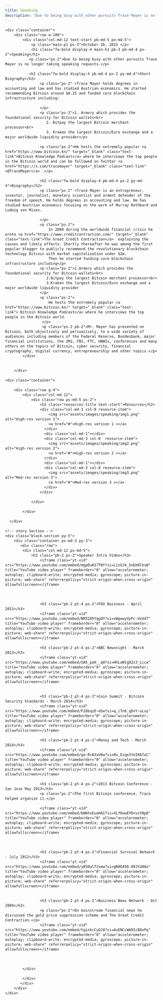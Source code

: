 ```yaml
---
title: Speaking
description: "Due to being busy with other pursuits Trace Mayer is no longer taking speaking requests."
---
```


<html>
<body>

   <!-- Main Section -->
    <div class="container">
        <div class="row w-100">
            <div class="col-md-12 text-start pb-md-5 px-md-5">
                <p class="main-p1 ps-3">October 26, 2015 </p>
                <h1 class="fw-bold display-4 main-h1 pb-3 pb-md-4 px-2">Speaking</h1>
               <p class="px-2">Due to being busy with other pursuits Trace Mayer is no longer taking speaking requests.</p>
               
               <h2 class="fw-bold display-4 pb-md-4 px-2 py-md-4">Short Biography</h2>
                    <p class="ps-2" >Trace Mayer holds degrees in accounting and law and has studied Austrian economics. He started recommending Bitcoin around $0.25 and funded core blockchain infrastructure including:
                       
                    </p>
                    <p class="ps-2">1. Armory which provides the foundational security for Bitcoin wallets<br>
                       2. Bitpay the largest Bitcoin merchant processor<br>
                       3. Kraken the largest Bitcoin/Euro exchange and a major worldwide liquidity provider</p>

                    <p class="ps-2">He hosts the extremely popular <a href="https://www.bitcoin.kn/" target="_blank" class="text-link">Bitcoin Knowledge Podcast</a> where he interviews the top people in the Bitcoin world and can be followed on Twitter <a href="https://x.com/tracemayer" target="_blank" class="text-link" >@TraceMayer</a> .</p>

                    <h2 class="fw-bold display-4 pb-md-4 px-2 py-md-4">Biography</h2>
                    <p class="ps-2" >Trace Mayer is an entrepreneur, investor, journalist, monetary scientist and ardent defender of the freedom of speech. He holds degrees in accounting and law. He has studied Austrian economics focusing on the work of Murray Rothbard and Ludwig von Mises.
                       
                    </p>
                    <p class="ps-2">
                        In 2008 during the worldwide financial crisis he wrote <a href="https://www.creditcontraction.com/" target="_blank" class="text-link">The Great Credit Contraction</a>  explaining the causes and likely effects. Shortly thereafter he was among the first popular blogger to publicly recommend the revolutionary blockchain technology Bitcoin with market capitalization under $2m.
                        Then he started funding core blockchain infrastructure including</p>
                    <p class="ps-2">1.Armory which provides the foundational security for Bitcoin wallets<br>
                       2.Bitpay the largest Bitcoin merchant processor<br>
                       3.Kraken the largest Bitcoin/Euro exchange and a major worldwide liquidity provider
                    </p>
                    <p class="ps-2">
                        He hosts the extremely popular <a href="https://www.bitcoin.kn/" target="_blank" class="text-link"> Bitcoin Knowledge Podcast</a> where he interviews the top people in the Bitcoin world.
                     </p>
                     <p class="ps-2 pb-2">Mr. Mayer has presented on Bitcoin, both objectively and persuasively, to a wide variety of audiences including members of the Federal Reserve, Bundesbank, major financial institutions, the IRS, FBI, FTC, HNWIs, conferences and many others on the topics of Bitcoin, cyber security, financial cryptography, digital currency, entrepreneurship and other topics.</p>
            </div>

            
        </div>
  
    <div class="container">
       
        <div class="row g-4">
            <div class="col-md-12">
                <div class="row ps-md-5 ps-2">
                    <h2 class="resources-title text-start">Resources</h2>
                    <div class="col-md-3 col-8 resource-item">
                        <img src="assets/images/speaking/img1.png" alt="High-res version 1">
                        <a href="#">High-res version 1 ></a>
                      </div>
                      <div class="col-md-1"></div>
                      <div class="col-md-3 col-8  resource-item">
                        <img src="assets/images/speaking/img2.png" alt="High-res version 2">
                        <a href="#">High-res version 2 ></a>
                      </div>
                      <div class="col-md-1"></div>
                      <div class="col-md-3 col-8 resource-item">
                        <img src="assets/images/speaking/img3.png" alt="Med-res version 3">
                        <a href="#">Med-res version 3 ></a>
                      </div>
                    </div>
                    
                </div>
                
            </div>
          
      </div>

    <!-- story Section -->
    <div class="black-section py-5">
        <div class="container ps-md-3 py-3">
           <div class="row">
            <div class="col-md-12 ps-md-5">
                <h3 class="pb-2 ps-2">Speaker Intro Video</h3>
                    <iframe class="yt-vid" src="https://www.youtube.com/embed/mgpDuH17T0Y?si=L1sGJ4_5nEm9lkvW" title="YouTube video player" frameborder="0" allow="accelerometer; autoplay; clipboard-write; encrypted-media; gyroscope; picture-in-picture; web-share" referrerpolicy="strict-origin-when-cross-origin" allowfullscreen></iframe>
                    

                   
                    <h3 class="pb-2 pt-4 ps-2">FOX Business - April 2013</h3>
                    <iframe class="yt-vid" src="https://www.youtube.com/embed/NM32O5YqgdY?si=xWgewyVpPc-dzUd7" title="YouTube video player" frameborder="0" allow="accelerometer; autoplay; clipboard-write; encrypted-media; gyroscope; picture-in-picture; web-share" referrerpolicy="strict-origin-when-cross-origin" allowfullscreen></iframe>

                    <h3 class="pb-2 pt-4 ps-2">BBC Newsnight - March 2013</h3>
                    <iframe class="yt-vid" src="https://www.youtube.com/embed/UA5_paH__q0?si=HVLaNtg8Zz3_Lccw" title="YouTube video player" frameborder="0" allow="accelerometer; autoplay; clipboard-write; encrypted-media; gyroscope; picture-in-picture; web-share" referrerpolicy="strict-origin-when-cross-origin" allowfullscreen></iframe>
                    

                    <h3 class="pb-2 pt-4 ps-2">Coin Summit - Bitcoin Security Standards - March 2014</h3>
                    <iframe class="yt-vid" src="https://www.youtube.com/embed/F28bqzD-m5w?si=q_iTn6_qDvY-uLuy" title="YouTube video player" frameborder="0" allow="accelerometer; autoplay; clipboard-write; encrypted-media; gyroscope; picture-in-picture; web-share" referrerpolicy="strict-origin-when-cross-origin" allowfullscreen></iframe>
                    
                    <h3 class="pb-2 pt-4 ps-2">Money and Tech - March 2014</h3>
                    <iframe class="yt-vid" src="https://www.youtube.com/embed/ge-Rc6XvU6w?si=Ru_Ezqe3YeIK6faC" title="YouTube video player" frameborder="0" allow="accelerometer; autoplay; clipboard-write; encrypted-media; gyroscope; picture-in-picture; web-share" referrerpolicy="strict-origin-when-cross-origin" allowfullscreen></iframe>
                    
                    <h3 class="pb-2 pt-4 ps-2">2013 Bitcoin Conference - San Jose May 2013</h3>
                    <p class="ps-2">The first Bitcoin conference. Trace helped organize it.</p>

                    <iframe class="yt-vid" src="https://www.youtube.com/embed/bW6hxEuoHAI?si=VLfDowEYDvvsYNp8" title="YouTube video player" frameborder="0" allow="accelerometer; autoplay; clipboard-write; encrypted-media; gyroscope; picture-in-picture; web-share" referrerpolicy="strict-origin-when-cross-origin" allowfullscreen></iframe>



                    <h3 class="pb-2 pt-4 ps-2">Financial Survival Network - July 2012</h3>
                    <iframe class="yt-vid" src="https://www.youtube.com/embed/yB30alf2smw?si=gN8D456-89JtU0Ao" title="YouTube video player" frameborder="0" allow="accelerometer; autoplay; clipboard-write; encrypted-media; gyroscope; picture-in-picture; web-share" referrerpolicy="strict-origin-when-cross-origin" allowfullscreen></iframe>

                
                    <h3 class="pb-2 pt-4 ps-2">Business News Network - Oct 2009</h3>
                    <p class="ps-2">On mainstream financial news he discussed the gold price suppression scheme and The Great Credit Contraction.</p>
                    <iframe class="yt-vid" src="https://www.youtube.com/embed/tginkcCyQJ8?si=AuENCcWA9IcB8xPq" title="YouTube video player" frameborder="0" allow="accelerometer; autoplay; clipboard-write; encrypted-media; gyroscope; picture-in-picture; web-share" referrerpolicy="strict-origin-when-cross-origin" allowfullscreen></iframe>
                    
                    

            </div>
               
            </div>
           </div>
        </div>
    </div>
</body>
</html>